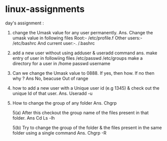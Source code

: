 # linux-assignments
day's assignment :

1) change the Umask value for any user permanently.
Ans.  Change the umask value in following files
Root:- /etc/profile.f
Other users:- /etc/bashrc
And current user:-. /.bashrc 

2)  add a new user  without using adduser & useradd command
ans. make entry of user in followiing files
/etc/passwd
/etc/groups
make a directory for a user in /home
passwd username

3) Can we change the Umask value to 0888.
If yes, then how. If no then why ?
Ans No, beacuse Out of range

4)  how to add a new user with a Unique user id (e.g 1345) & check out the unique Id of that user.
Ans. Useradd -u <username> <id>

5) How to change the group of any folder
Ans. Chgrp <groupname> <foldername>
   
   5(a) After this checkout the group name of the files present in that folder.
Ans Cd <foldername>
          Ls -lh

   5(b)  Try to change the group of the folder & the files present in the same folder using a single command
Ans. Chgrp -R <folder name>
